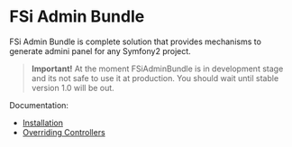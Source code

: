 # FSi Admin Bundle

FSi Admin Bundle is complete solution that provides mechanisms to generate admini panel for any Symfony2 project.

> **Important!** At the moment FSiAdminBundle is in development stage and its not safe to use it at production. You should
> wait until stable version 1.0 will be out.


Documentation:

- [Installation](Resources/doc/installation.md)
- [Overriding Controllers](Resources/doc/overriding_controllers.md)